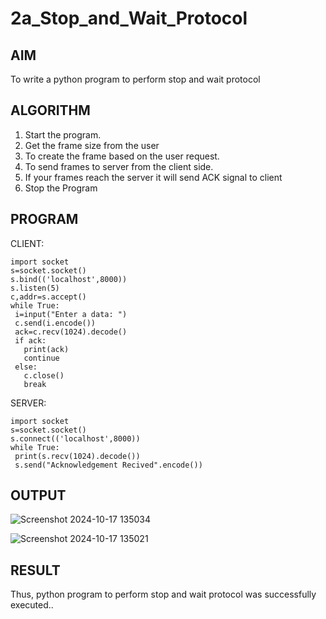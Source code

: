 # 2a_Stop_and_Wait_Protocol
## AIM 
To write a python program to perform stop and wait protocol
## ALGORITHM
1. Start the program.
2. Get the frame size from the user
3. To create the frame based on the user request.
4. To send frames to server from the client side.
5. If your frames reach the server it will send ACK signal to client
6. Stop the Program
## PROGRAM
CLIENT:
```
import socket
s=socket.socket()
s.bind(('localhost',8000))
s.listen(5)
c,addr=s.accept()
while True:
 i=input("Enter a data: ")
 c.send(i.encode())
 ack=c.recv(1024).decode()
 if ack:
   print(ack)
   continue
 else:
   c.close()
   break
```
SERVER:
```
import socket
s=socket.socket()
s.connect(('localhost',8000))
while True:
 print(s.recv(1024).decode())
 s.send("Acknowledgement Recived".encode())
```
## OUTPUT

![Screenshot 2024-10-17 135034](https://github.com/user-attachments/assets/453bcdc2-2d85-4338-965e-bd53cd157f4f)

![Screenshot 2024-10-17 135021](https://github.com/user-attachments/assets/e333e0d4-f30f-48d6-9cc9-d772aa9f2dbb)


## RESULT
Thus, python program to perform stop and wait protocol was successfully executed..
